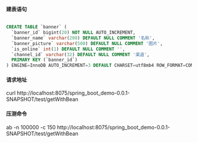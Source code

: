 #### 建表语句

```sql

CREATE TABLE `banner` (
  `banner_id` bigint(20) NOT NULL AUTO_INCREMENT,
  `banner_name` varchar(200) DEFAULT NULL COMMENT '名称',
  `banner_picture` varchar(500) DEFAULT NULL COMMENT '图片',
  `is_online` int(1) DEFAULT NULL COMMENT '',
  `channel_id` varchar(32) DEFAULT NULL COMMENT '渠道',
  PRIMARY KEY (`banner_id`)
) ENGINE=InnoDB AUTO_INCREMENT=3 DEFAULT CHARSET=utf8mb4 ROW_FORMAT=COMPACT;
```

#### 请求地址
curl http://localhost:8075/spring_boot_demo-0.0.1-SNAPSHOT/test/getWithBean

#### 压测命令
 ab -n 100000 -c 150 http://localhost:8075/spring_boot_demo-0.0.1-SNAPSHOT/test/getWithBean